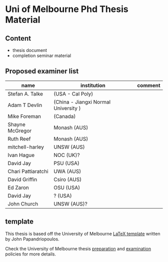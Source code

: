 # Uni of Melbourne Phd Thesis Material

## Content
* thesis document
* completion seminar material


## Proposed examiner list
name               | institution        | comment
-------------------|--------------------|-------
Stefan A. Talke    | (USA - Cal Poly)     | 
Adam T Devlin      | (China - Jiangxi Normal University )   |
Mike Foreman       | (Canada)          |
Shayne McGregor    | Monash (AUS) |
Ruth Reef          | Monash (AUS) |
mitchell-harley    | UNSW (AUS) |
Ivan Hague         | NOC (UK)?          | 
David Jay          | PSU (USA) |
Chari Pattiaratchi | UWA (AUS)          | 
David Griffin      | Csiro (AUS)          | 
Ed Zaron           | OSU (USA)          | 
David Jay          | ? (USA)          |  
John Church       | UNSW (AUS)?          | 



## template
This thesis is based off the University of Melbourne 
[LaTeX template](http://jpap.org/projects.html) written by John Papandriopoulos.

Check the University of Melbourne thesis [preparation](https://policy.unimelb.edu.au/MPF1263)
and [examination](https://policy.unimelb.edu.au/MPF1207#section-3.4) policies for more details.
